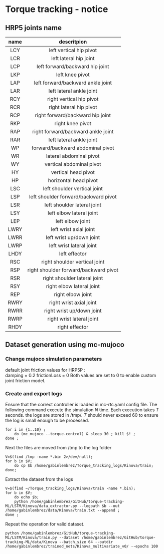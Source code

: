 # Torque tracking - notice

## HRP5 joints name

| name | descritpion |
|:--------:|:-----:|
| LCY | left vertical hip pivot |
| LCR | left lateral hip joint |
| LCP | left forward/backward hip joint |
| LKP | left knee pivot |
| LAP | left forward/backward ankle joint | 
| LAR | left lateral ankle joint |
| RCY | right vertical hip pivot |
| RCR | right lateral hip pivot |
| RCP | right forward/backward hip joint |
| RKP | right knee pivot |
| RAP | right forward/backward ankle joint |
| RAR | left lateral ankle joint | 
| WP | forward/backward abdominal pivot |
| WR | lateral abdominal pivot  |
| WY | vertical abdominal pivot |
| HY | vertical head pivot |
| HP | horizontal head pivot |
| LSC | left shoulder vertical joint |
| LSP | left shoulder forward/backward pivot |
| LSR | left shoulder lateral joint |
| LSY | left elbow lateral joint |
| LEP | left elbow joint | 
| LWRY | left wrist axial joint |
| LWRR | left wrist up/down joint |
| LWRP | left wrist lateral joint |
| LHDY | left effector |
| RSC | right shoulder vertical joint |
| RSP | right shoulder forward/backward pivot |
| RSR | right shoulder lateral joint |
| RSY | right elbow lateral joint |
| REP | right elbow joint |
| RWRY | right wrist axial joint |
| RWRR | right wrist up/down joint |
| RWRP | right wrist lateral joint |
| RHDY | right effector |





## Dataset generation using mc-mujoco

### Change mujoco simulation parameters

default joint friction values for HRP5P :  
damping = 0.2
frictionLoss = 0 
Both values are set to 0 to enable custom joint friction model.

### Create and export logs

Ensure that the correct controller is loaded in mc-rtc.yaml config file. The following command execute the simulation $N$ time. Each execution takes $T$ seconds. the logs are stored in /tmp/. $T$ should never exceed 60 to ensure the log is small enough to be processed.

    for i in {1..10} ;
        do (mc_mujoco --torque-control) & sleep 30 ; kill $! ;
    done ;

Next the files are moved from /tmp to the log folder

    V=$(find /tmp -name *.bin 2>/dev/null);
    for b in $V;
        do cp $b /home/gabinlembrez/Torque_tracking_logs/Kinova/train;
    done;

Extract the dataset from the logs

    V=$(find ~/Torque_tracking_logs/Kinova/train -name *.bin);
    for b in $V;
        do echo $b; 
        python /home/gabinlembrez/GitHub/torque-tracking-ML/LSTM/Kinova/data_extractor.py --logpath $b --out /home/gabinlembrez/data/Kinova/train.txt --append ; 
    done ;

Repeat the operation for valid dataset.

    python /home/gabinlembrez/GitHub/torque-tracking-ML/LSTM/Kinova/train.py --dataset /home/gabinlembrez/GitHub/torque-tracking-ML/data/Kinova --batch_size 64 --outdir /home/gabinlembrez/trained_nets/Kinova_multivariate_v0/ --epochs 100




